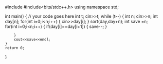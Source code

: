#include <iostream>
#include<bits/stdc++.h>
using namespace std;

int main() {
	// your code goes here
	int t;
	cin>>t;
	while (t--)
	{
	    int n;
	    cin>>n;
	    int day[n];
	    for(int i=0;i<n;i++)
	    {
	        cin>>day[i];
	    }
	    sort(day,day+n);
	    int save =n;
	    for(int i=0;i<n;i++)
	    {
	        if(day[i]==day[i+1])
	        {
	            save--;
	        }
	        
	    }
	    cout<<save<<endl;
	}
	return 0;
}
